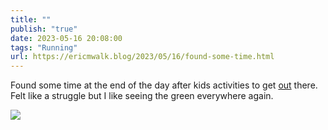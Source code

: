 ```yaml
---
title: ""
publish: "true"
date: 2023-05-16 20:08:00
tags: "Running"
url: https://ericmwalk.blog/2023/05/16/found-some-time.html
---
```


Found some time at the end of the day after kids activities to get [out](http://www.strava.com/activities/9085529770) there. Felt like a struggle but I like seeing the green everywhere again.

![](https://ericmwalk.blog/uploads/2023/ebecf5741e.jpg)